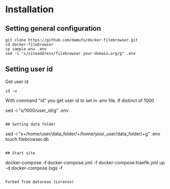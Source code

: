 # Installation

## Setting general configuration
```
git clone https://github.com/damufo/docker-filebrowser.git
cd docker-filebrowser
cp sample.env .env
sed -i "s/siteaddress/filebrowser.your-domain.org/g" .env
```
## Setting user id
Get user id
```
id -u
```
With command "id" you get user id to set in .env file.
If distinct of 1000

sed -i "s/1000/user_id/g" .env
```

## Setting data folder
```
sed -i "s+/home/user/data_folder/+/home/your_user/data_folder/+g" .env
touch filebrowser.db
```

## Start site

```
docker-compose -f docker-compose.yml -f docker-compose.traefik.yml up -d
docker-compose logs -f
```

Forked from @atareao (Lorenzo)
